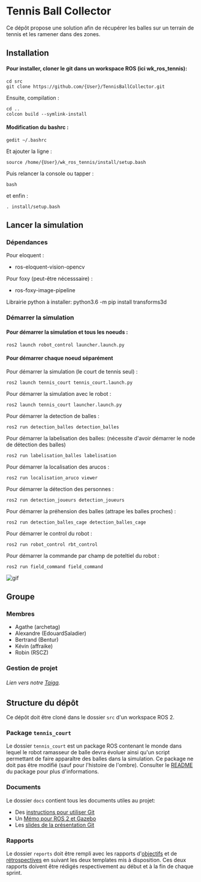 # Tennis Ball Collector

Ce dépôt propose une solution afin de récupérer les balles sur un terrain de tennis et les ramener dans des zones.

## Installation

#### Pour installer, cloner le git dans un workspace ROS (ici wk_ros_tennis):

```
cd src
git clone https://github.com/{User}/TennisBallCollector.git
```

Ensuite, compilation :
```
cd ..
colcon build --symlink-install
```

#### Modification du bashrc :

```
gedit ~/.bashrc
```
Et ajouter la ligne :
```
source /home/{User}/wk_ros_tennis/install/setup.bash
```

Puis relancer la console ou tapper :
```
bash
```

et enfin : 
```
. install/setup.bash
```


## Lancer la simulation

### Dépendances

Pour eloquent :
- ros-eloquent-vision-opencv

Pour foxy (peut-être nécesssaire) :
- ros-foxy-image-pipeline

Librairie python à installer: 
python3.6 -m pip install transforms3d

### Démarrer la simulation

#### Pour démarrer la simulation et tous les noeuds :
```
ros2 launch robot_control launcher.launch.py
```

#### Pour démarrer chaque noeud séparément
Pour démarrer la simulation (le court de tennis seul) : 
```
ros2 launch tennis_court tennis_court.launch.py
```

Pour démarrer la simulation avec le robot : 
```
ros2 launch tennis_court launcher.launch.py
```

Pour démarrer la detection de balles :
```
ros2 run detection_balles detection_balles
```

Pour démarrer la labelisation des balles:
(nécessite d'avoir démarrer le node de détection des balles)

```
ros2 run labelisation_balles labelisation
```

Pour démarrer la localisation des arucos :

```
ros2 run localisation_aruco viewer
```

Pour démarrer la détection des personnes :
```
ros2 run detection_joueurs detection_joueurs
```

Pour démarrer la préhension des balles (attrape les balles proches) :
```
ros2 run detection_balles_cage detection_balles_cage
```

Pour démarrer le control du robot :
```
ros2 run robot_control rbt_control
```

Pour démarrer la commande par champ de poteltiel du robot :
```
ros2 run field_command field_command
```

![gif](https://github.com/eq1is2021/TennisBallCollector/blob/master/gif1.gif)

## Groupe

### Membres

- Agathe (archetag)
- Alexandre (EdouardSaladier)
- Bertrand (Bentur)
- Kévin (affraike)
- Robin (RSCZ)


### Gestion de projet

###### Lien vers notre [Taiga](https://tree.taiga.io/project/0f719389-854b-4732-8624-3bbe33ae96a3-ramasseur-de-balles).

## Structure du dépôt

Ce dépôt doit être cloné dans le dossier `src` d'un workspace ROS 2.

### Package `tennis_court`

Le dossier `tennis_court` est un package ROS contenant le monde dans lequel le robot ramasseur de balle devra évoluer ainsi qu'un script permettant de faire apparaître des balles dans la simulation.
Ce package ne doit pas être modifié (sauf pour l'histoire de l'ombre).
Consulter le [README](tennis_court/README.md) du package pour plus d'informations.


### Documents

Le dossier `docs` contient tous les documents utiles au projet:
- Des [instructions pour utiliser Git](docs/GitWorkflow.md)
- Un [Mémo pour ROS 2 et Gazebo](docs/Memo_ROS2.pdf)
- Les [slides de la présentation Git](docs/GitPresentation.pdf)


### Rapports

Le dossier `reports` doit être rempli avec les rapports d'[objectifs](../reports/GoalsTemplate.md) et de [rétrospectives](../reports/DebriefTemplate.md) en suivant les deux templates mis à disposition. Ces deux rapports doivent être rédigés respectivement au début et à la fin de chaque sprint.
